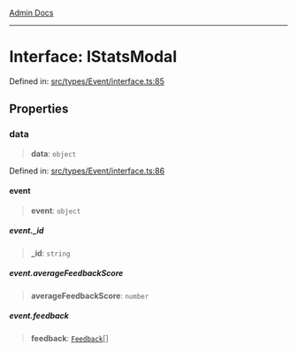 [Admin Docs](/)

***

# Interface: IStatsModal

Defined in: [src/types/Event/interface.ts:85](https://github.com/PalisadoesFoundation/talawa-admin/blob/main/src/types/Event/interface.ts#L85)

## Properties

### data

> **data**: `object`

Defined in: [src/types/Event/interface.ts:86](https://github.com/PalisadoesFoundation/talawa-admin/blob/main/src/types/Event/interface.ts#L86)

#### event

> **event**: `object`

##### event.\_id

> **\_id**: `string`

##### event.averageFeedbackScore

> **averageFeedbackScore**: `number`

##### event.feedback

> **feedback**: [`Feedback`](types\Event\type\README\type-aliases\Feedback.md)[]
